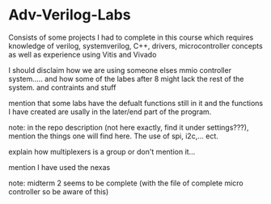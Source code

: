 # Adv-Verilog-Labs

Consists of some projects I had to complete in this course which requires knowledge of verilog, systemverilog, C++, drivers, microcontroller concepts as well as experience using Vitis and Vivado

I should disclaim how we are using someone elses mmio controller system..... and how some of the labes after 8 might lack the rest of the system. and contraints and stuff

mention that some labs have the defualt functions still in it and the functions I have created are usally in the later/end part of the program.

note: in the repo description (not here exactly, find it under settings???), mention the things one will find here. The use of spi, i2c,... ect.

explain how multiplexers is a group or don't mention it...

mention I have used the nexas


note: midterm 2 seems to be complete (with the file of complete micro controller so be aware of this)
